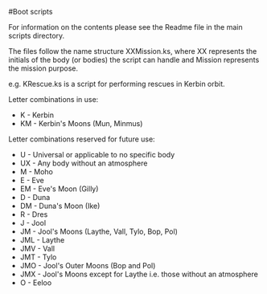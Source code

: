 #Boot scripts

For information on the contents please see the Readme file in the main scripts directory.

The files follow the name structure XXMission.ks, where XX represents the initials of the body (or bodies) the script can handle and Mission represents the mission purpose.

e.g. KRescue.ks is a script for performing rescues in Kerbin orbit.

Letter combinations in use:

* K - Kerbin
* KM - Kerbin's Moons (Mun, Minmus)

Letter combinations reserved for future use:

* U - Universal or applicable to no specific body
* UX - Any body without an atmosphere
* M - Moho
* E - Eve
* EM - Eve's Moon (Gilly)
* D - Duna
* DM - Duna's Moon (Ike)
* R - Dres
* J - Jool
* JM - Jool's Moons (Laythe, Vall, Tylo, Bop, Pol)
* JML - Laythe
* JMV - Vall
* JMT - Tylo
* JMO - Jool's Outer Moons (Bop and Pol)
* JMX - Jool's Moons except for Laythe i.e. those without an atmosphere
* O - Eeloo


